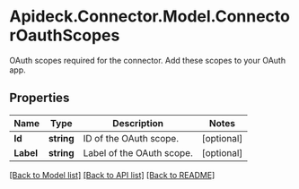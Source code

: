 # Apideck.Connector.Model.ConnectorOauthScopes
OAuth scopes required for the connector. Add these scopes to your OAuth app.

## Properties

Name | Type | Description | Notes
------------ | ------------- | ------------- | -------------
**Id** | **string** | ID of the OAuth scope. | [optional] 
**Label** | **string** | Label of the OAuth scope. | [optional] 

[[Back to Model list]](../README.md#documentation-for-models) [[Back to API list]](../README.md#documentation-for-api-endpoints) [[Back to README]](../README.md)

